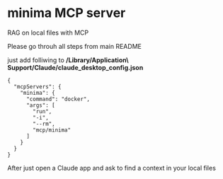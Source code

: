 # minima MCP server

RAG on local files with MCP

Please go throuh all steps from main README

just add folliwing to **/Library/Application\ Support/Claude/claude_desktop_config.json**

```
{
  "mcpServers": {
    "minima": {
      "command": "docker",
      "args": [
        "run",
        "-i",
        "--rm",
        "mcp/minima"
      ]
    }
  }
}
```
After just open a Claude app and ask to find a context in your local files
